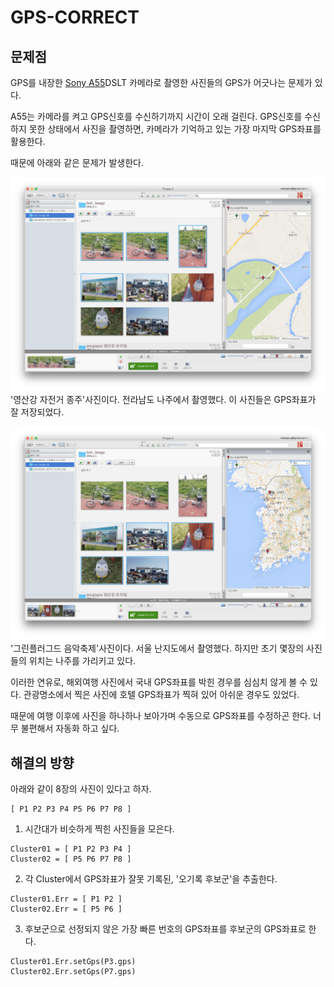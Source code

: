 # GPS-CORRECT

## 문제점

GPS를 내장한 [Sony A55](http://ko.wikipedia.org/wiki/소니_DSLT-A55)DSLT 카메라로 촬영한 사진들의 GPS가 어긋나는 문제가 있다.

A55는 카메라를 켜고 GPS신호를 수신하기까지 시간이 오래 걸린다. GPS신호를 수신하지 못한 상태에서 사진을 촬영하면, 카메라가 기억하고 있는 가장 마지막 GPS좌표를 활용한다.

때문에 아래와 같은 문제가 발생한다.

![](gps-bike.png)
'영산강 자전거 종주'사진이다. 전라남도 나주에서 촬영했다. 이 사진들은 GPS좌표가 잘 저장되었다.

![](gps-festival.png)
'그린플러그드 음악축제'사진이다. 서울 난지도에서 촬영했다. 하지만 초기 몇장의 사진들의 위치는 나주를 가리키고 있다.

이러한 연유로, 해외여행 사진에서 국내 GPS좌표를 박힌 경우를 심심치 않게 볼 수 있다. 관광명소에서 찍은 사진에 호텔 GPS좌표가 찍혀 있어 아쉬운 경우도 있었다.

때문에 여행 이후에 사진을 하나하나 보아가며 수동으로 GPS좌표를 수정하곤 한다. 너무 불편해서 자동화 하고 싶다.

## 해결의 방향

아래와 같이 8장의 사진이 있다고 하자.
```
[ P1 P2 P3 P4 P5 P6 P7 P8 ]
```

1) 시간대가 비슷하게 찍힌 사진들을 모은다.
```
Cluster01 = [ P1 P2 P3 P4 ]
Cluster02 = [ P5 P6 P7 P8 ]
```

2) 각 Cluster에서 GPS좌표가 잘못 기록된, '오기록 후보군'을 추출한다.
```
Cluster01.Err = [ P1 P2 ]
Cluster02.Err = [ P5 P6 ]
```

3) 후보군으로 선정되지 않은 가장 빠른 번호의 GPS좌표를 후보군의 GPS좌표로 한다.
```
Cluster01.Err.setGps(P3.gps)
Cluster02.Err.setGps(P7.gps)
```
